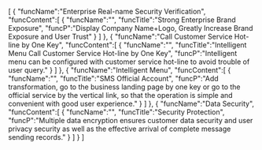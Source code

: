 [
	{
		"funcName":"Enterprise Real-name Security Verification",
		"funcContent":[
			{
				"funcName":"",
				"funcTitle":"Strong Enterprise Brand Exposure",
				"funcP":"Display Company Name+Logo, Greatly Increase Brand Exposure and User Trust"
			}
		]
	},
	{
		"funcName":"Call Customer Service Hot-line by One Key",
		"funcContent":[
			{
				"funcName":"",
				"funcTitle":"Intelligent Menu Call Customer Service Hot-line by One Key",
				"funcP":"Intelligent menu can be configured with customer service hot-line to avoid trouble of user query."
			}
		]
	},
	{
		"funcName":"Intelligent Menu",
		"funcContent":[
			{
				"funcName":"",
				"funcTitle":"SMS Official Account",
				"funcP":"Add transformation, go to the business landing page by one key or go to the official service by the vertical link, so that the operation is simple and convenient with good user experience."
			}
		]
	},
	{
		"funcName":"Data Security",
		"funcContent":[
			{
				"funcName":"",
				"funcTitle":"Security Protection",
				"funcP":"Multiple data encryption ensures customer data security and user privacy security as well as the effective arrival of complete message sending records."
			}
		]
	}
]